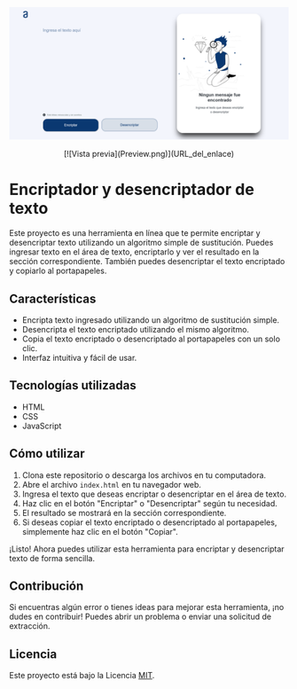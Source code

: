 [![Vista previa](Preview.png)](https://encriptador-de-texto-two.vercel.app/)

<p align="center">
  [![Vista previa](Preview.png)](URL_del_enlace)
</p>

# Encriptador y desencriptador de texto

Este proyecto es una herramienta en línea que te permite encriptar y desencriptar texto utilizando un algoritmo simple de sustitución. Puedes ingresar texto en el área de texto, encriptarlo y ver el resultado en la sección correspondiente. También puedes desencriptar el texto encriptado y copiarlo al portapapeles.

## Características

- Encripta texto ingresado utilizando un algoritmo de sustitución simple.
- Desencripta el texto encriptado utilizando el mismo algoritmo.
- Copia el texto encriptado o desencriptado al portapapeles con un solo clic.
- Interfaz intuitiva y fácil de usar.

## Tecnologías utilizadas

- HTML
- CSS
- JavaScript

## Cómo utilizar

1. Clona este repositorio o descarga los archivos en tu computadora.
2. Abre el archivo `index.html` en tu navegador web.
3. Ingresa el texto que deseas encriptar o desencriptar en el área de texto.
4. Haz clic en el botón "Encriptar" o "Desencriptar" según tu necesidad.
5. El resultado se mostrará en la sección correspondiente.
6. Si deseas copiar el texto encriptado o desencriptado al portapapeles, simplemente haz clic en el botón "Copiar".

¡Listo! Ahora puedes utilizar esta herramienta para encriptar y desencriptar texto de forma sencilla.

## Contribución

Si encuentras algún error o tienes ideas para mejorar esta herramienta, ¡no dudes en contribuir! Puedes abrir un problema o enviar una solicitud de extracción.

## Licencia

Este proyecto está bajo la Licencia [MIT](LICENSE).
